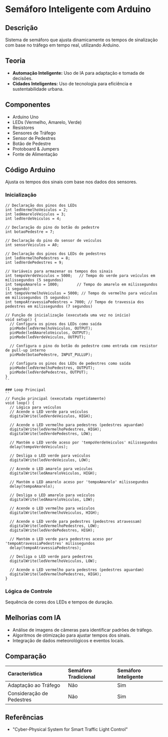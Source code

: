 # Semáforo Inteligente com Arduino

## Descrição
Sistema de semáforo que ajusta dinamicamente os tempos de sinalização com base no tráfego em tempo real, utilizando Arduino.

## Teoria
- **Automação Inteligente:** Uso de IA para adaptação e tomada de decisões.
- **Cidades Inteligentes:** Uso de tecnologia para eficiência e sustentabilidade urbana.

## Componentes
- Arduino Uno
- LEDs (Vermelho, Amarelo, Verde)
- Resistores
- Sensores de Tráfego
- Sensor de Pedestres
- Botão de Pedestre
- Protoboard & Jumpers
- Fonte de Alimentação

## Código Arduino
Ajusta os tempos dos sinais com base nos dados dos sensores.

### Inicialização
```
// Declaração dos pinos dos LEDs
int ledVermelhoVeiculos = 2;
int ledAmareloVeiculos = 3;
int ledVerdeVeiculos = 4;

// Declaração do pino do botão do pedestre
int botaoPedestre = 7;

// Declaração do pino do sensor de veículos
int sensorVeiculos = A0;

// Declaração dos pinos dos LEDs de pedestres
int ledVermelhoPedestres = 8;
int ledVerdePedestres = 9;

// Variáveis para armazenar os tempos dos sinais
int tempoVerdeVeiculos = 5000;   // Tempo do verde para veículos em milissegundos (5 segundos)
int tempoAmarelo = 1000;        // Tempo do amarelo em milissegundos (1 segundo)
int tempoVermelhoVeiculos = 5000; // Tempo do vermelho para veículos em milissegundos (5 segundos)
int tempoAtravessiaPedestres = 7000; // Tempo de travessia dos pedestres em milissegundos (7 segundos)

// Função de inicialização (executada uma vez no início)
void setup() {
  // Configura os pinos dos LEDs como saída
  pinMode(ledVermelhoVeiculos, OUTPUT);
  pinMode(ledAmareloVeiculos, OUTPUT);
  pinMode(ledVerdeVeiculos, OUTPUT);

  // Configura o pino do botão do pedestre como entrada com resistor de pull-up interno
  pinMode(botaoPedestre, INPUT_PULLUP);

  // Configura os pinos dos LEDs de pedestres como saída
  pinMode(ledVermelhoPedestres, OUTPUT);
  pinMode(ledVerdePedestres, OUTPUT);
}
``

### Loop Principal
``
// Função principal (executada repetidamente)
void loop() {
  // Lógica para veículos
  // Acende o LED verde para veículos
  digitalWrite(ledVerdeVeiculos, HIGH);

  // Acende o LED vermelho para pedestres (pedestres aguardam)
  digitalWrite(ledVermelhoPedestres, HIGH);
  digitalWrite(ledVerdePedestres, LOW);

  // Mantém o LED verde aceso por 'tempoVerdeVeiculos' milissegundos
  delay(tempoVerdeVeiculos);

  // Desliga o LED verde para veículos
  digitalWrite(ledVerdeVeiculos, LOW);

  // Acende o LED amarelo para veículos
  digitalWrite(ledAmareloVeiculos, HIGH);

  // Mantém o LED amarelo aceso por 'tempoAmarelo' milissegundos
  delay(tempoAmarelo);

  // Desliga o LED amarelo para veículos
  digitalWrite(ledAmareloVeiculos, LOW);

  // Acende o LED vermelho para veículos
  digitalWrite(ledVermelhoVeiculos, HIGH);

  // Acende o LED verde para pedestres (pedestres atravessam)
  digitalWrite(ledVermelhoPedestres, LOW);
  digitalWrite(ledVerdePedestres, HIGH);

  // Mantém o LED verde para pedestres aceso por 'tempoAtravessiaPedestres' milissegundos
  delay(tempoAtravessiaPedestres);

  // Desliga o LED verde para pedestres
  digitalWrite(ledVermelhoVeiculos, LOW);

  // Acende o LED vermelho para pedestres (pedestres aguardam)
  digitalWrite(ledVermelhoPedestres, HIGH);
}
```

### Lógica de Controle
Sequência de cores dos LEDs e tempos de duração.

## Melhorias com IA
- Análise de imagens de câmeras para identificar padrões de tráfego.
- Algoritmos de otimização para ajustar tempos dos sinais.
- Integração de dados meteorológicos e eventos locais.

## Comparação
| Característica          | Semáforo Tradicional | Semáforo Inteligente |
| :----------------------- | :------------------- | :------------------- |
| Adaptação ao Tráfego   | Não                  | Sim                  |
| Consideração de Pedestres | Não                  | Sim                  |

## Referências
- "Cyber-Physical System for Smart Traffic Light Control"
